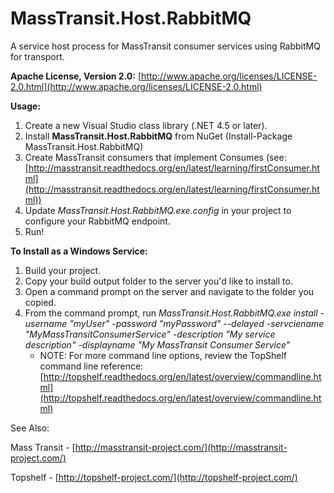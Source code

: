 ﻿# MassTransit.Host.RabbitMQ #

A service host process for MassTransit consumer services using RabbitMQ for transport.

**Apache License, Version 2.0:** [http://www.apache.org/licenses/LICENSE-2.0.html](http://www.apache.org/licenses/LICENSE-2.0.html)

**Usage:**

1. Create a new Visual Studio class library (.NET 4.5 or later).
2. Install **MassTransit.Host.RabbitMQ** from NuGet (Install-Package MassTransit.Host.RabbitMQ)
3. Create MassTransit consumers that implement Consumes<T> (see: [http://masstransit.readthedocs.org/en/latest/learning/firstConsumer.html](http://masstransit.readthedocs.org/en/latest/learning/firstConsumer.html))
4. Update *MassTransit.Host.RabbitMQ.exe.config* in your project to configure your RabbitMQ endpoint.
5. Run!

**To Install as a Windows Service:**

1. Build your project.
2. Copy your build output folder to the server you'd like to install to.
3. Open a command prompt on the server and navigate to the folder you copied.
4. From the command prompt, run *MassTransit.Host.RabbitMQ.exe install -username "myUser" -password "myPassword" --delayed -servciename "MyMassTransitConsumerService" -description "My service description" -displayname "My MassTransit Consumer Service"*	
	- NOTE: For more command line options, review the TopShelf command line reference: [http://topshelf.readthedocs.org/en/latest/overview/commandline.html](http://topshelf.readthedocs.org/en/latest/overview/commandline.html)

See Also:

Mass Transit - [http://masstransit-project.com/](http://masstransit-project.com/)

Topshelf - [http://topshelf-project.com/](http://topshelf-project.com/)